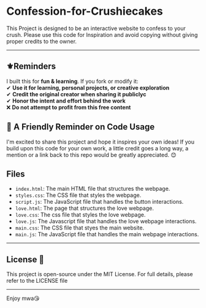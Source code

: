 # Confession-for-Crushiecakes

This Project is designed to be an interactive website to confess to your crush. Please use this code for Inspiration and avoid copying without giving proper credits to the owner.

---
## **⚜️Reminders**
I built this for **fun & learning**. If you fork or modify it:  
✔ **Use it for learning, personal projects, or creative exploration**  
✔ **Credit the original creator when sharing it publiclyc**  
✔ **Honor the intent and effort behind the work**  
❌ **Do not attempt to profit from this free content**  

## 🔖 A Friendly Reminder on Code Usage

I'm excited to share this project and hope it inspires your own ideas!
If you build upon this code for your own work, a little credit goes a long way, a mention or a link back to this repo would be greatly appreciated. 😊

## Files

- `index.html`: The main HTML file that structures the webpage.
- `styles.css`: The CSS file that styles the webpage.
- `script.js`: The JavaScript file that handles the button interactions.
- `love.html`: The page that structures the love webpage.
- `love.css`: The css file that styles the love webpage.
- `love.js`: The Javascript file that handles the love webpage interactions.
- `main.css`: The CSS file that styes the main website.
- `main.js`: The JavaScript file that handles the main webpage interactions.

---
## License 📄

This project is open-source under the MIT License.
For full details, please refer to the LICENSE file

---
Enjoy mwa😘
